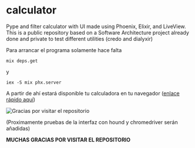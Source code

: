 # calculator
Pype and filter calculator with UI made using Phoenix, Elixir, and LiveView.
This is a public repository based on a Software Architecture project already done and private to test different utilities (credo and dialyxir)

Para arrancar el programa solamente hace falta 

```
mix deps.get
```
y 

```
iex -S mix phx.server
```

A partir de ahí estará disponible tu calculadora en tu navegador ([enlace rápido aquí](http://localhost:4000))


![Gracias por visitar el repositorio](https://geekytheory.com/content/images/2014/05/Cat-Illustrations-024.jpg)

(Proximamente pruebas de la interfaz con hound y chromedriver serán añadidas)

**MUCHAS GRACIAS POR VISITAR EL REPOSITORIO**

